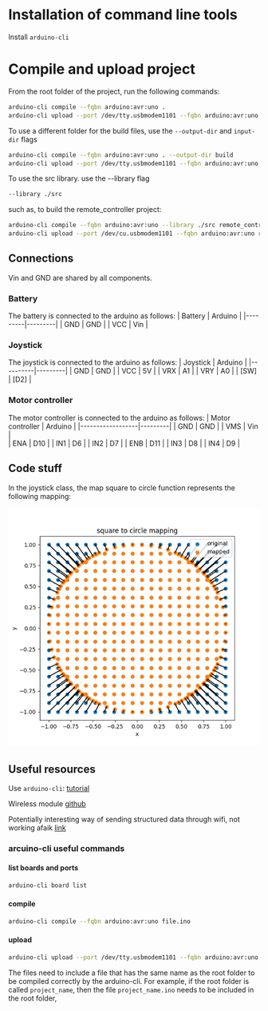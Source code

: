 # Installation of command line tools
Install `arduino-cli`


# Compile and upload project
From the root folder of the project, run the following commands:
```bash
arduino-cli compile --fqbn arduino:avr:uno .
arduino-cli upload --port /dev/tty.usbmodem1101 --fqbn arduino:avr:uno .
```

To use a different folder for the build files, use the `--output-dir` and `input-dir` flags
```bash
arduino-cli compile --fqbn arduino:avr:uno . --output-dir build
arduino-cli upload --port /dev/tty.usbmodem1101 --fqbn arduino:avr:uno .  --input-dir build
```

To use the src library. use the --library flag
```bash
--library ./src
```
such as, to build the remote_controller project:
```bash
arduino-cli compile --fqbn arduino:avr:uno --library ./src remote_controller --output-dir remote_controller/build
arduino-cli upload --port /dev/cu.usbmodem1101 --fqbn arduino:avr:uno remote_controller  --input-dir remote_controller/build
```
## Connections
Vin and GND are shared by all components.

### Battery
The battery is connected to the arduino as follows:
| Battery | Arduino |
|---------|---------|
| GND     | GND     |
| VCC     | Vin     |

### Joystick
The joystick is connected to the arduino as follows:
| Joystick | Arduino |
|----------|---------|
| GND      | GND     |
| VCC      | 5V      |
| VRX      | A1      |
| VRY      | A0      |
| [SW]       | [D2]      |

### Motor controller
The motor controller is connected to the arduino as follows:
| Motor controller | Arduino |
|------------------|---------|
| GND              | GND     |
| VMS              | Vin      |  
| ENA              | D10     |
| IN1              | D6      |
| IN2              | D7      |
| ENB              | D11     |
| IN3              | D8      |
| IN4              | D9      |

## Code stuff
In the joystick class, the map square to circle function represents the following mapping:

![map_square_to_circle](resources/square_to_circle_map.png)


## Useful resources
Use `arduino-cli`: [tutorial](https://www.devdungeon.com/content/arduino-cli-tutorial)

Wireless module [github](https://github.com/WhaddaMakers/Long-range-433MHz-RF-wireless-module-set)

Potentially interesting way of sending structured data through wifi, not working afaik [link](https://forum.arduino.cc/t/sending-multiple-integers-and-floats-through-wireless-rf22/256567/2)

### arcuino-cli useful commands
#### list boards and ports
```bash
arduino-cli board list
```
#### compile
```bash
arduino-cli compile --fqbn arduino:avr:uno file.ino
```
#### upload
```bash
arduino-cli upload --port /dev/tty.usbmodem1101 --fqbn arduino:avr:uno file.ino
```
The files need to include a file that has the same name as the root folder to be compiled correctly by the arduino-cli. For example, if the root folder is called `project_name`, then the file `project_name.ino` needs to be included in the root folder,

